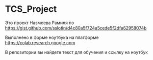 # TCS_Project

Это проект Назмеева Рамиля по https://gist.github.com/sslotin/d4c80a5f724a5cede5f2dfa62958074b

Выполнено в форме ноутбука на платформе https://colab.research.google.com

В репозитории вы найдете текст для обучения и ссылку на ноутбук

